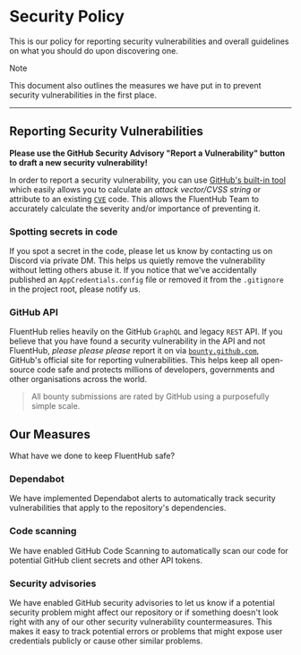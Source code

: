 <!--  Copyright (c) 2022-2024 0x5BFA. Licensed under the MIT License. See the LICENSE.  -->

# Security Policy

This is our policy for reporting security vulnerabilities and overall guidelines on what you should do upon discovering one.

> [!NOTE]
> This document also outlines the measures we have put in to prevent security vulnerabilities in the first place.

---

<!--
### Supported Versions

Use this section to tell people about which versions of your project are
currently being supported with security updates.

| Version | Supported          |
| ------- | ------------------ |
| 5.1.x   | :white_check_mark: |
| 5.0.x   | :x:                |
| 4.0.x   | :white_check_mark: |
| < 4.0   | :x:                |
-->

## Reporting Security Vulnerabilities

<!--
Use this section to tell people how to report a vulnerability.

Tell them where to go, how often they can expect to get an update on a
reported vulnerability, what to expect if the vulnerability is accepted or
declined, etc.
-->

**Please use the GitHub Security Advisory "Report a Vulnerability" button to draft a new security vulnerability!**

In order to report a security vulnerability, you can use [GitHub's built-in tool](https://github.com/0x5bfa/FluentHub/security/advisories/new) which easily allows you to calculate an _attack vector/CVSS string_ or attribute to an existing [`CVE`](https://cve.org) code. This allows the FluentHub Team to accurately calculate the severity and/or importance of preventing it.

### Spotting secrets in code

If you spot a secret in the code, please let us know by contacting us on Discord via private DM. This helps us quietly remove the vulnerability without letting others abuse it.
If you notice that we've accidentally published an `AppCredentials.config` file or removed it from the `.gitignore` in the project root, please notify us.

### GitHub API

FluentHub relies heavily on the GitHub `GraphQL` and legacy `REST` API. If you believe that you have found a security vulnerability in the API and not FluentHub, _please please please_ report it on via [`bounty.github.com`](https://bounty.github.com/), GitHub's official site for reporting vulnerabilities. This helps keep all open-source code safe and protects millions of developers, governments and other organisations across the world.
> All bounty submissions are rated by GitHub using a purposefully simple scale.

## Our Measures

What have we done to keep FluentHub safe?

### Dependabot

We have implemented Dependabot alerts to automatically track security vulnerabilities that apply to the repository's dependencies.

### Code scanning

We have enabled GitHub Code Scanning to automatically scan our code for potential GitHub client secrets and other API tokens.

### Security advisories

We have enabled GitHub security advisories to let us know if a potential security problem might affect our repository or if something doesn't look right with any of our other security vulnerability countermeasures. This makes it easy to track potential errors or problems that might expose user credentials publicly or cause other similar problems.
